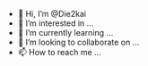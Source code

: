 - 👋 Hi, I’m @Die2kai
- 👀 I’m interested in ...
- 🌱 I’m currently learning ...
- 💞️ I’m looking to collaborate on ...
- 📫 How to reach me ...

<!---
Die2kai/Die2kai is a ✨ special ✨ repository because its `README.md` (this file) appears on your GitHub profile.
You can click the Preview link to take a look at your changes.
--->
